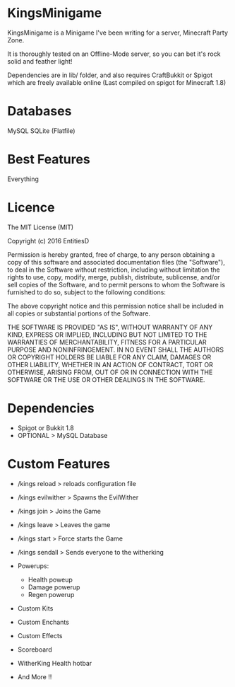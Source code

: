 KingsMinigame
=======

KingsMinigame is a Minigame I've been writing for a server, Minecraft Party Zone.

It is thoroughly tested on an Offline-Mode server, so you can bet it's rock solid and feather light!

Dependencies are in lib/ folder, and also requires CraftBukkit or Spigot which are freely available online (Last compiled on spigot for Minecraft 1.8)

Databases
=======

MySQL
SQLite (Flatfile)


Best Features
=======

Everything

Licence
=======
The MIT License (MIT)

Copyright (c) 2016 EntitiesD

Permission is hereby granted, free of charge, to any person obtaining a copy
of this software and associated documentation files (the "Software"), to deal
in the Software without restriction, including without limitation the rights
to use, copy, modify, merge, publish, distribute, sublicense, and/or sell
copies of the Software, and to permit persons to whom the Software is
furnished to do so, subject to the following conditions:

The above copyright notice and this permission notice shall be included in all
copies or substantial portions of the Software.

THE SOFTWARE IS PROVIDED "AS IS", WITHOUT WARRANTY OF ANY KIND, EXPRESS OR
IMPLIED, INCLUDING BUT NOT LIMITED TO THE WARRANTIES OF MERCHANTABILITY,
FITNESS FOR A PARTICULAR PURPOSE AND NONINFRINGEMENT. IN NO EVENT SHALL THE
AUTHORS OR COPYRIGHT HOLDERS BE LIABLE FOR ANY CLAIM, DAMAGES OR OTHER
LIABILITY, WHETHER IN AN ACTION OF CONTRACT, TORT OR OTHERWISE, ARISING FROM,
OUT OF OR IN CONNECTION WITH THE SOFTWARE OR THE USE OR OTHER DEALINGS IN THE
SOFTWARE.

Dependencies
=======

 - Spigot or Bukkit 1.8
 - OPTIONAL > MySQL Database

Custom Features
=======

 - /kings reload > reloads configuration file 
 - /kings evilwither > Spawns the EvilWither
 - /kings join > Joins the Game
 - /kings leave > Leaves the game
 - /kings start > Force starts the Game
 - /kings sendall > Sends everyone to the witherking
 - Powerups:
    - Health poweup
    - Damage powerup
    - Regen powerup
 - Custom Kits
 - Custom Enchants
 - Custom Effects
 - Scoreboard
 - WitherKing Health hotbar
    
 - And More !!

